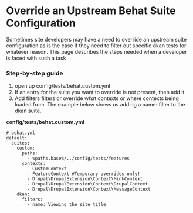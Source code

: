 # Override an Upstream Behat Suite Configuration

Sometimes site developers may have a need to override an upstream suite configuration as is the case if they need to filter out specific dkan tests for whatever reason.  This page describes the steps needed when a developer is faced with such a task

### Step-by-step guide

1. open up config/tests/behat.custom.yml
2. If an entry for the suite you want to override is not present, then add it
3. Add filters filters or override what contexts or where contexts being loaded from.  The example below shows us adding a name: filter to the dkan suite.

**config/tests/behat.custom.yml**
```
# behat.yml
default:
  suites:
    custom:
      paths:
        - %paths.base%/../config/tests/features
      contexts:
        - CustomContext
        - FeatureContext #Temporary overrides only!
        - Drupal\DrupalExtension\Context\MinkContext
        - Drupal\DrupalExtension\Context\DrupalContext
        - Drupal\DrupalExtension\Context\MessageContext
    dkan:
      filters:
        - name: Viewing the site title
```
